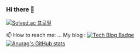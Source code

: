 ### Hi there 👋

[![Solved.ac
프로필](http://mazassumnida.wtf/api/generate_badge?boj=mh1kim)](https://solved.ac/mh1kim)

 📫 How to reach me: ...
 My blog : [![Tech Blog Badge](https://img.shields.io/badge/T-blog-blue)](https://aimk12.tistory.com/)
 [![Anurag's GitHub stats](https://github-readme-stats.vercel.app/api?username=anuraghazra)](https://github.com/anuraghazra/github-readme-stats)

<!--
**MyunghyunNero/MyunghyunNero** is a ✨ _special_ ✨ repository because its `README.md` (this file) appears on your GitHub profile.

Here are some ideas to get you started:

- 🔭 I’m currently working on ...
- 🌱 I’m currently learning ...
- 👯 I’m looking to collaborate on ...
- 🤔 I’m looking for help with ...
- 💬 Ask me about ...
-
- 😄 Pronouns: ...
- ⚡ Fun fact: ...
-->
